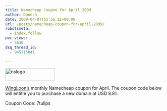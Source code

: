 ```yaml
---
title: Namecheap Coupon for April 2009
author: Danesh
date: 2009-04-07T15:56:11+00:00
url: /posts/namecheap-coupon-for-april-2009/
robotsmeta:
  - index,follow
pvc_views:
  - 3636
dsq_thread_id:
  - 945715041

---
```

[<img loading="lazy" class="alignnone size-full wp-image-1359" title="nslogo" src="/wp-content/uploads/2009/04/nslogo.gif" alt="nslogo" width="156" height="40" />][1]

[WingLoon&#8217;s][1] monthly Namecheap coupon for April. The coupon code below will entitle you to purchase a new domain at USD 8.81.

Coupon Code: 7tulips

 [1]: http://wingloon.com/2009/04/02/namecheap-coupon-for-april-2009/
